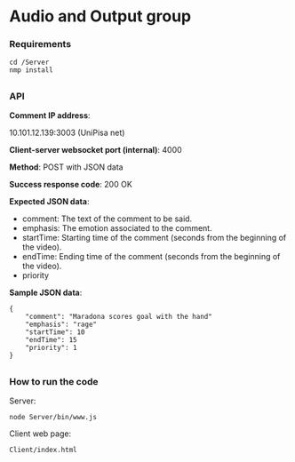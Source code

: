# Audio and Output group
### Requirements
```
cd /Server
nmp install
```
## 
### API

**Comment IP address**:

10.101.12.139:3003 (UniPisa net)

**Client-server websocket port (internal)**: 4000

**Method**:
POST with JSON data

**Success response code**:
200 OK

**Expected JSON data**:
 - comment: The text of the comment to be said.
 - emphasis: The emotion associated to the comment.
 - startTime: Starting time of the comment (seconds from the beginning of the video).
 - endTime: Ending time of the comment (seconds from the beginning of the video).
 - priority

**Sample JSON data**:
```
{
    "comment": "Maradona scores goal with the hand"
    "emphasis": "rage"
    "startTime": 10
    "endTime": 15
    "priority": 1 
}
```

## 
### How to run the code

Server:
```
node Server/bin/www.js
```
Client web page:

```
Client/index.html
```